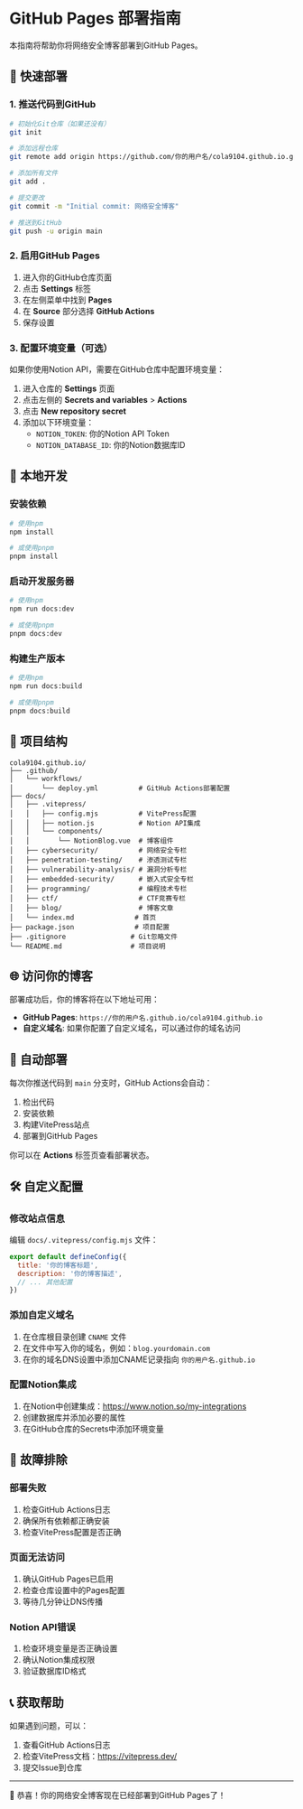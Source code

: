# GitHub Pages 部署指南

本指南将帮助你将网络安全博客部署到GitHub Pages。

## 🚀 快速部署

### 1. 推送代码到GitHub

```bash
# 初始化Git仓库（如果还没有）
git init

# 添加远程仓库
git remote add origin https://github.com/你的用户名/cola9104.github.io.git

# 添加所有文件
git add .

# 提交更改
git commit -m "Initial commit: 网络安全博客"

# 推送到GitHub
git push -u origin main
```

### 2. 启用GitHub Pages

1. 进入你的GitHub仓库页面
2. 点击 **Settings** 标签
3. 在左侧菜单中找到 **Pages**
4. 在 **Source** 部分选择 **GitHub Actions**
5. 保存设置

### 3. 配置环境变量（可选）

如果你使用Notion API，需要在GitHub仓库中配置环境变量：

1. 进入仓库的 **Settings** 页面
2. 点击左侧的 **Secrets and variables** > **Actions**
3. 点击 **New repository secret**
4. 添加以下环境变量：
   - `NOTION_TOKEN`: 你的Notion API Token
   - `NOTION_DATABASE_ID`: 你的Notion数据库ID

## 🔧 本地开发

### 安装依赖

```bash
# 使用npm
npm install

# 或使用pnpm
pnpm install
```

### 启动开发服务器

```bash
# 使用npm
npm run docs:dev

# 或使用pnpm
pnpm docs:dev
```

### 构建生产版本

```bash
# 使用npm
npm run docs:build

# 或使用pnpm
pnpm docs:build
```

## 📁 项目结构

```
cola9104.github.io/
├── .github/
│   └── workflows/
│       └── deploy.yml          # GitHub Actions部署配置
├── docs/
│   ├── .vitepress/
│   │   ├── config.mjs          # VitePress配置
│   │   ├── notion.js           # Notion API集成
│   │   └── components/
│   │       └── NotionBlog.vue  # 博客组件
│   ├── cybersecurity/          # 网络安全专栏
│   ├── penetration-testing/    # 渗透测试专栏
│   ├── vulnerability-analysis/ # 漏洞分析专栏
│   ├── embedded-security/      # 嵌入式安全专栏
│   ├── programming/            # 编程技术专栏
│   ├── ctf/                    # CTF竞赛专栏
│   ├── blog/                   # 博客文章
│   └── index.md               # 首页
├── package.json               # 项目配置
├── .gitignore                # Git忽略文件
└── README.md                 # 项目说明
```

## 🌐 访问你的博客

部署成功后，你的博客将在以下地址可用：

- **GitHub Pages**: `https://你的用户名.github.io/cola9104.github.io`
- **自定义域名**: 如果你配置了自定义域名，可以通过你的域名访问

## 🔄 自动部署

每次你推送代码到 `main` 分支时，GitHub Actions会自动：

1. 检出代码
2. 安装依赖
3. 构建VitePress站点
4. 部署到GitHub Pages

你可以在 **Actions** 标签页查看部署状态。

## 🛠️ 自定义配置

### 修改站点信息

编辑 `docs/.vitepress/config.mjs` 文件：

```javascript
export default defineConfig({
  title: '你的博客标题',
  description: '你的博客描述',
  // ... 其他配置
})
```

### 添加自定义域名

1. 在仓库根目录创建 `CNAME` 文件
2. 在文件中写入你的域名，例如：`blog.yourdomain.com`
3. 在你的域名DNS设置中添加CNAME记录指向 `你的用户名.github.io`

### 配置Notion集成

1. 在Notion中创建集成：https://www.notion.so/my-integrations
2. 创建数据库并添加必要的属性
3. 在GitHub仓库的Secrets中添加环境变量

## 🐛 故障排除

### 部署失败

1. 检查GitHub Actions日志
2. 确保所有依赖都正确安装
3. 检查VitePress配置是否正确

### 页面无法访问

1. 确认GitHub Pages已启用
2. 检查仓库设置中的Pages配置
3. 等待几分钟让DNS传播

### Notion API错误

1. 检查环境变量是否正确设置
2. 确认Notion集成权限
3. 验证数据库ID格式

## 📞 获取帮助

如果遇到问题，可以：

1. 查看GitHub Actions日志
2. 检查VitePress文档：https://vitepress.dev/
3. 提交Issue到仓库

---

🎉 恭喜！你的网络安全博客现在已经部署到GitHub Pages了！
